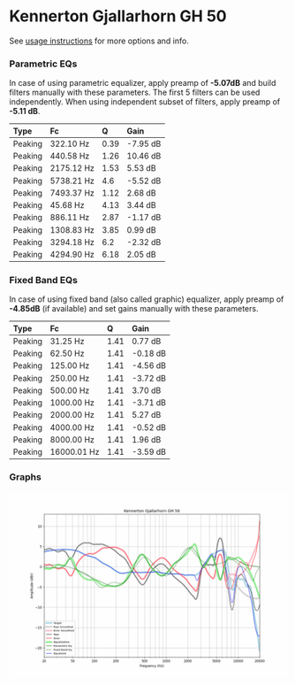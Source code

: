 # Kennerton Gjallarhorn GH 50
See [usage instructions](https://github.com/jaakkopasanen/AutoEq#usage) for more options and info.

### Parametric EQs
In case of using parametric equalizer, apply preamp of **-5.07dB** and build filters manually
with these parameters. The first 5 filters can be used independently.
When using independent subset of filters, apply preamp of **-5.11 dB**.

| Type    | Fc         |    Q | Gain     |
|:--------|:-----------|:-----|:---------|
| Peaking | 322.10 Hz  | 0.39 | -7.95 dB |
| Peaking | 440.58 Hz  | 1.26 | 10.46 dB |
| Peaking | 2175.12 Hz | 1.53 | 5.53 dB  |
| Peaking | 5738.21 Hz | 4.6  | -5.52 dB |
| Peaking | 7493.37 Hz | 1.12 | 2.68 dB  |
| Peaking | 45.68 Hz   | 4.13 | 3.44 dB  |
| Peaking | 886.11 Hz  | 2.87 | -1.17 dB |
| Peaking | 1308.83 Hz | 3.85 | 0.99 dB  |
| Peaking | 3294.18 Hz | 6.2  | -2.32 dB |
| Peaking | 4294.90 Hz | 6.18 | 2.05 dB  |

### Fixed Band EQs
In case of using fixed band (also called graphic) equalizer, apply preamp of **-4.85dB**
(if available) and set gains manually with these parameters.

| Type    | Fc          |    Q | Gain     |
|:--------|:------------|:-----|:---------|
| Peaking | 31.25 Hz    | 1.41 | 0.77 dB  |
| Peaking | 62.50 Hz    | 1.41 | -0.18 dB |
| Peaking | 125.00 Hz   | 1.41 | -4.56 dB |
| Peaking | 250.00 Hz   | 1.41 | -3.72 dB |
| Peaking | 500.00 Hz   | 1.41 | 3.70 dB  |
| Peaking | 1000.00 Hz  | 1.41 | -3.71 dB |
| Peaking | 2000.00 Hz  | 1.41 | 5.27 dB  |
| Peaking | 4000.00 Hz  | 1.41 | -0.52 dB |
| Peaking | 8000.00 Hz  | 1.41 | 1.96 dB  |
| Peaking | 16000.01 Hz | 1.41 | -3.59 dB |

### Graphs
![](./Kennerton%20Gjallarhorn%20GH%2050.png)